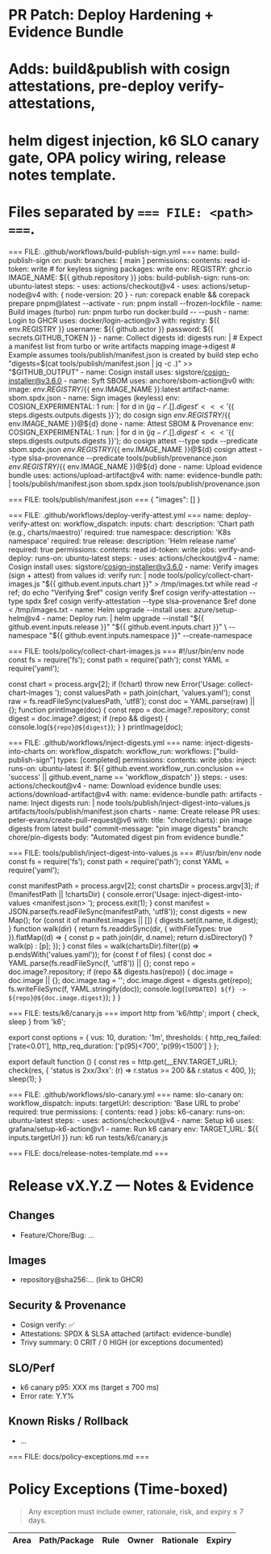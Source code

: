 # PR Patch: Deploy Hardening + Evidence Bundle
#
# Adds: build&publish with cosign attestations, pre-deploy verify-attestations,
# helm digest injection, k6 SLO canary gate, OPA policy wiring, release notes template.
# Files separated by `=== FILE: <path> ===`.

=== FILE: .github/workflows/build-publish-sign.yml ===
name: build-publish-sign
on:
  push:
    branches: [ main ]
permissions:
  contents: read
  id-token: write   # for keyless signing
  packages: write
env:
  REGISTRY: ghcr.io
  IMAGE_NAME: ${{ github.repository }}
jobs:
  build-publish-sign:
    runs-on: ubuntu-latest
    steps:
      - uses: actions/checkout@v4
      - uses: actions/setup-node@v4
        with: { node-version: 20 }
      - run: corepack enable && corepack prepare pnpm@latest --activate
      - run: pnpm install --frozen-lockfile
      - name: Build images (turbo)
        run: pnpm turbo run docker:build -- --push
      - name: Login to GHCR
        uses: docker/login-action@v3
        with:
          registry: ${{ env.REGISTRY }}
          username: ${{ github.actor }}
          password: ${{ secrets.GITHUB_TOKEN }}
      - name: Collect digests
        id: digests
        run: |
          # Expect a manifest list from turbo or write artifacts mapping image→digest
          # Example assumes tools/publish/manifest.json is created by build step
          echo "digests=$(cat tools/publish/manifest.json | jq -c .)" >> "$GITHUB_OUTPUT"
      - name: Cosign install
        uses: sigstore/cosign-installer@v3.6.0
      - name: Syft SBOM
        uses: anchore/sbom-action@v0
        with:
          image: ${{ env.REGISTRY }}/${{ env.IMAGE_NAME }}:latest
          artifact-name: sbom.spdx.json
      - name: Sign images (keyless)
        env:
          COSIGN_EXPERIMENTAL: 1
        run: |
          for d in $(jq -r '.[].digest' <<< '${{ steps.digests.outputs.digests }}'); do
            cosign sign ${{ env.REGISTRY }}/${{ env.IMAGE_NAME }}@${d}
          done
      - name: Attest SBOM & Provenance
        env:
          COSIGN_EXPERIMENTAL: 1
        run: |
          for d in $(jq -r '.[].digest' <<< '${{ steps.digests.outputs.digests }}'); do
            cosign attest --type spdx --predicate sbom.spdx.json ${{ env.REGISTRY }}/${{ env.IMAGE_NAME }}@${d}
            cosign attest --type slsa-provenance --predicate tools/publish/provenance.json ${{ env.REGISTRY }}/${{ env.IMAGE_NAME }}@${d}
          done
      - name: Upload evidence bundle
        uses: actions/upload-artifact@v4
        with:
          name: evidence-bundle
          path: |
            tools/publish/manifest.json
            sbom.spdx.json
            tools/publish/provenance.json

=== FILE: tools/publish/manifest.json ===
{
  "images": []
}

=== FILE: .github/workflows/deploy-verify-attest.yml ===
name: deploy-verify-attest
on:
  workflow_dispatch:
    inputs:
      chart:
        description: 'Chart path (e.g., charts/maestro)'
        required: true
      namespace:
        description: 'K8s namespace'
        required: true
      release:
        description: 'Helm release name'
        required: true
permissions:
  contents: read
  id-token: write
jobs:
  verify-and-deploy:
    runs-on: ubuntu-latest
    steps:
      - uses: actions/checkout@v4
      - name: Cosign install
        uses: sigstore/cosign-installer@v3.6.0
      - name: Verify images (sign + attest) from values
        id: verify
        run: |
          node tools/policy/collect-chart-images.js "${{ github.event.inputs.chart }}" > /tmp/images.txt
          while read -r ref; do
            echo "Verifying $ref"
            cosign verify $ref
            cosign verify-attestation --type spdx $ref
            cosign verify-attestation --type slsa-provenance $ref
          done < /tmp/images.txt
      - name: Helm upgrade --install
        uses: azure/setup-helm@v4
      - name: Deploy
        run: |
          helm upgrade --install "${{ github.event.inputs.release }}" "${{ github.event.inputs.chart }}" \
            --namespace "${{ github.event.inputs.namespace }}" --create-namespace

=== FILE: tools/policy/collect-chart-images.js ===
#!/usr/bin/env node
const fs = require('fs');
const path = require('path');
const YAML = require('yaml');

const chart = process.argv[2];
if (!chart) throw new Error('Usage: collect-chart-images <chartPath>');
const valuesPath = path.join(chart, 'values.yaml');
const raw = fs.readFileSync(valuesPath, 'utf8');
const doc = YAML.parse(raw) || {};
function printImage(doc) {
  const repo = doc.image?.repository;
  const digest = doc.image?.digest;
  if (repo && digest) {
    console.log(`${repo}@${digest}`);
  }
}
printImage(doc);

=== FILE: .github/workflows/inject-digests.yml ===
name: inject-digests-into-charts
on:
  workflow_dispatch:
  workflow_run:
    workflows: ["build-publish-sign"]
    types: [completed]
permissions:
  contents: write
jobs:
  inject:
    runs-on: ubuntu-latest
    if: ${{ github.event.workflow_run.conclusion == 'success' || github.event_name == 'workflow_dispatch' }}
    steps:
      - uses: actions/checkout@v4
      - name: Download evidence bundle
        uses: actions/download-artifact@v4
        with:
          name: evidence-bundle
          path: artifacts
      - name: Inject digests
        run: |
          node tools/publish/inject-digest-into-values.js artifacts/tools/publish/manifest.json charts
      - name: Create release PR
        uses: peter-evans/create-pull-request@v6
        with:
          title: "chore(charts): pin image digests from latest build"
          commit-message: "pin image digests"
          branch: chore/pin-digests
          body: "Automated digest pin from evidence bundle."

=== FILE: tools/publish/inject-digest-into-values.js ===
#!/usr/bin/env node
const fs = require('fs');
const path = require('path');
const YAML = require('yaml');

const manifestPath = process.argv[2];
const chartsDir = process.argv[3];
if (!manifestPath || !chartsDir) {
  console.error('Usage: inject-digest-into-values <manifest.json> <chartsDir>');
  process.exit(1);
}
const manifest = JSON.parse(fs.readFileSync(manifestPath, 'utf8'));
const digests = new Map();
for (const it of manifest.images || []) {
  digests.set(it.name, it.digest);
}
function walk(dir) {
  return fs.readdirSync(dir, { withFileTypes: true }).flatMap((d) => {
    const p = path.join(dir, d.name);
    return d.isDirectory() ? walk(p) : [p];
  });
}
const files = walk(chartsDir).filter((p) => p.endsWith('values.yaml'));
for (const f of files) {
  const doc = YAML.parse(fs.readFileSync(f, 'utf8')) || {};
  const repo = doc.image?.repository;
  if (repo && digests.has(repo)) {
    doc.image = doc.image || {};
    doc.image.tag = '';
    doc.image.digest = digests.get(repo);
    fs.writeFileSync(f, YAML.stringify(doc));
    console.log(`[UPDATED] ${f} -> ${repo}@${doc.image.digest}`);
  }
}

=== FILE: tests/k6/canary.js ===
import http from 'k6/http';
import { check, sleep } from 'k6';

export const options = {
  vus: 10,
  duration: '1m',
  thresholds: {
    http_req_failed: ['rate<0.01'],
    http_req_duration: ['p(95)<700', 'p(99)<1500']
  }
};

export default function () {
  const res = http.get(__ENV.TARGET_URL);
  check(res, {
    'status is 2xx/3xx': (r) => r.status >= 200 && r.status < 400,
  });
  sleep(1);
}

=== FILE: .github/workflows/slo-canary.yml ===
name: slo-canary
on:
  workflow_dispatch:
    inputs:
      targetUrl:
        description: 'Base URL to probe'
        required: true
permissions: { contents: read }
jobs:
  k6-canary:
    runs-on: ubuntu-latest
    steps:
      - uses: actions/checkout@v4
      - name: Setup k6
        uses: grafana/setup-k6-action@v1
      - name: Run k6 canary
        env:
          TARGET_URL: ${{ inputs.targetUrl }}
        run: k6 run tests/k6/canary.js

=== FILE: docs/release-notes-template.md ===
# Release vX.Y.Z — Notes & Evidence

## Changes
- Feature/Chore/Bug: …

## Images
- repository@sha256:… (link to GHCR)

## Security & Provenance
- Cosign verify: ✅
- Attestations: SPDX & SLSA attached (artifact: evidence-bundle)
- Trivy summary: 0 CRIT / 0 HIGH (or exceptions documented)

## SLO/Perf
- k6 canary p95: XXX ms (target ≤ 700 ms)
- Error rate: Y.Y%

## Known Risks / Rollback
- …

=== FILE: docs/policy-exceptions.md ===
# Policy Exceptions (Time-boxed)

> Any exception must include owner, rationale, risk, and expiry ≤ 7 days.

| Area | Path/Package | Rule | Owner | Rationale | Expiry |
|------|---------------|------|-------|-----------|--------|
